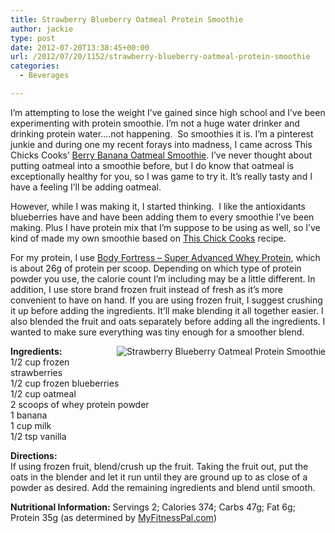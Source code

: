 ```yaml
---
title: Strawberry Blueberry Oatmeal Protein Smoothie
author: jackie
type: post
date: 2012-07-20T13:38:45+00:00
url: /2012/07/20/1152/strawberry-blueberry-oatmeal-protein-smoothie
categories:
  - Beverages

---
```

I&#8217;m attempting to lose the weight I&#8217;ve gained since high school and I&#8217;ve been experimenting with protein smoothie. I&#8217;m not a huge water drinker and drinking protein water&#8230;.not happening.  So smoothies it is. I&#8217;m a pinterest junkie and during one my recent forays into madness, I came across This Chicks Cooks&#8217; [Berry Banana Oatmeal Smoothie][1]. I&#8217;ve never thought about putting oatmeal into a smoothie before, but I do know that oatmeal is exceptionally healthy for you, so I was game to try it. It&#8217;s really tasty and I have a feeling I&#8217;ll be adding oatmeal.

However, while I was making it, I started thinking.  I like the antioxidants blueberries have and have been adding them to every smoothie I&#8217;ve been making. Plus I have protein mix that I&#8217;m suppose to be using as well, so I&#8217;ve kind of made my own smoothie based on [This Chick Cooks][2] recipe.

For my protein, I use [Body Fortress &#8211; Super Advanced Whey Protein][3], which is about 26g of protein per scoop. Depending on which type of protein powder you use, the calorie count I&#8217;m including may be a little different. In addition, I use store brand frozen fruit instead of fresh as it&#8217;s more convenient to have on hand. If you are using frozen fruit, I suggest crushing it up before adding the ingredients. It&#8217;ll make blending it all together easier. I also blended the fruit and oats separately before adding all the ingredients. I wanted to make sure everything was tiny enough for a smoother blend.

<img decoding="async" style="margin: 0pt 0pt 10px 10px; float: right;" src="/wp-content/uploads/2012/07/Strawberry-Blueberry-Oatmeal-Protein-Smoothie-173x300.jpg" alt="Strawberry Blueberry Oatmeal Protein Smoothie" /> **Ingredients:**  
1/2 cup frozen strawberries  
1/2 cup frozen blueberries  
1/2 cup oatmeal  
2 scoops of whey protein powder  
1 banana  
1 cup milk  
1/2 tsp vanilla

**Directions:**  
If using frozen fruit, blend/crush up the fruit. Taking the fruit out, put the oats in the blender and let it run until they are ground up to as close of a powder as desired. Add the remaining ingredients and blend until smooth.

**Nutritional Information:** Servings 2; Calories 374; Carbs 47g; Fat 6g; Protein 35g (as determined by [MyFitnessPal.com][4])

 [1]: http://thischickcooks.net/2011/05/27/berry-banana-oatmeal-smoothie
 [2]: http://thischickcooks.net
 [3]: http://www.amazon.com/Body-Fortress-Protein-Powder-Vanilla/dp/B001G8Y948?tag=literescap-20
 [4]: http://www.myfitnesspal.com/recipe/calculator